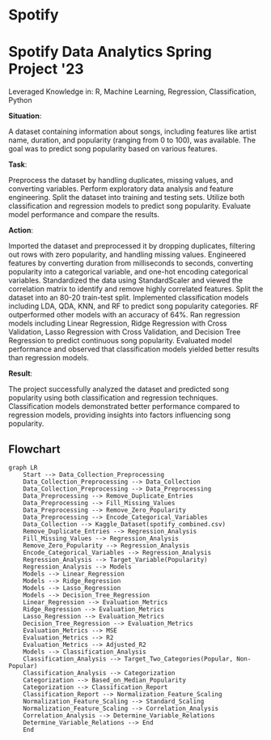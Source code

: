 # Spotify

# Spotify Data Analytics Spring Project '23

Leveraged Knowledge in: R, Machine Learning, Regression, Classification, Python

**Situation**:

A dataset containing information about songs, including features like artist name, duration, and popularity (ranging from 0 to 100), was available. The goal was to predict song popularity based on various features.

**Task**:

Preprocess the dataset by handling duplicates, missing values, and converting variables.
Perform exploratory data analysis and feature engineering.
Split the dataset into training and testing sets.
Utilize both classification and regression models to predict song popularity.
Evaluate model performance and compare the results.

**Action**:

Imported the dataset and preprocessed it by dropping duplicates, filtering out rows with zero popularity, and handling missing values.
Engineered features by converting duration from milliseconds to seconds, converting popularity into a categorical variable, and one-hot encoding categorical variables.
Standardized the data using StandardScaler and viewed the correlation matrix to identify and remove highly correlated features.
Split the dataset into an 80-20 train-test split.
Implemented classification models including LDA, QDA, KNN, and RF to predict song popularity categories. RF outperformed other models with an accuracy of 64%.
Ran regression models including Linear Regression, Ridge Regression with Cross Validation, Lasso Regression with Cross Validation, and Decision Tree Regression to predict continuous song popularity.
Evaluated model performance and observed that classification models yielded better results than regression models.

**Result**:

The project successfully analyzed the dataset and predicted song popularity using both classification and regression techniques. Classification models demonstrated better performance compared to regression models, providing insights into factors influencing song popularity.


## Flowchart

```mermaid
graph LR
    Start --> Data_Collection_Preprocessing
    Data_Collection_Preprocessing --> Data_Collection
    Data_Collection_Preprocessing --> Data_Preprocessing
    Data_Preprocessing --> Remove_Duplicate_Entries
    Data_Preprocessing --> Fill_Missing_Values
    Data_Preprocessing --> Remove_Zero_Popularity
    Data_Preprocessing --> Encode_Categorical_Variables
    Data_Collection --> Kaggle_Dataset(spotify_combined.csv)
    Remove_Duplicate_Entries --> Regression_Analysis
    Fill_Missing_Values --> Regression_Analysis
    Remove_Zero_Popularity --> Regression_Analysis
    Encode_Categorical_Variables --> Regression_Analysis
    Regression_Analysis --> Target_Variable(Popularity)
    Regression_Analysis --> Models
    Models --> Linear_Regression
    Models --> Ridge_Regression
    Models --> Lasso_Regression
    Models --> Decision_Tree_Regression
    Linear_Regression --> Evaluation_Metrics
    Ridge_Regression --> Evaluation_Metrics
    Lasso_Regression --> Evaluation_Metrics
    Decision_Tree_Regression --> Evaluation_Metrics
    Evaluation_Metrics --> MSE
    Evaluation_Metrics --> R2
    Evaluation_Metrics --> Adjusted_R2
    Models --> Classification_Analysis
    Classification_Analysis --> Target_Two_Categories(Popular, Non-Popular)
    Classification_Analysis --> Categorization
    Categorization --> Based_on_Median_Popularity
    Categorization --> Classification_Report
    Classification_Report --> Normalization_Feature_Scaling
    Normalization_Feature_Scaling --> Standard_Scaling
    Normalization_Feature_Scaling --> Correlation_Analysis
    Correlation_Analysis --> Determine_Variable_Relations
    Determine_Variable_Relations --> End
    End



